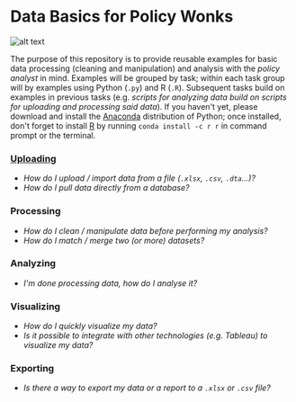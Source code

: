 # Data Basics for Policy Wonks

![alt text](http://imgs.xkcd.com/comics/python.png "Python gives you wings!")


The purpose of this repository is to provide reusable examples for basic data processing (cleaning and manipulation) and analysis with the *policy analyst* in mind.  Examples will be grouped by task; within each task group will by examples using Python (`.py`) and R (`.R`).  Subsequent tasks build on examples in previous tasks (e.g. *scripts for analyzing data build on scripts for uploading and processing said data*). If you haven't yet, please download and install the [Anaconda](https://www.continuum.io/downloads) distribution of Python; once installed, don't forget to install [R](https://www.continuum.io/conda-for-r) by running `conda install -c r r` in command prompt or the terminal.


###	[Uploading](https://github.com/brydavis/data_basics_for_wonks/tree/master/ch1_uploading#uploading-data)
- *How do I upload / import data from a file (`.xlsx`, `.csv`, `.dta`...)?*
- *How do I pull data directly from a database?*



###	Processing
- *How do I clean / manipulate data before performing my analysis?*
- *How do I match / merge two (or more) datasets?*


###	Analyzing
- *I'm done processing data, how do I analyse it?*

###	Visualizing
- *How do I quickly visualize my data?*
- *Is it possible to integrate with other technologies (e.g. Tableau) to visualize my data?*

###	Exporting
- *Is there a way to export my data or a report to a `.xlsx` or `.csv` file?*






